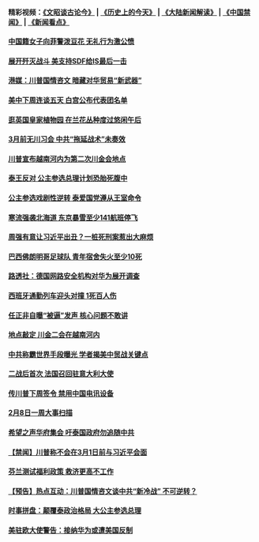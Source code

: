 #### 精彩视频：[《文昭谈古论今》](http://45.76.195.252/wenzhao) | [《历史上的今天》](http://45.76.195.252/today-in-history) | [《大陆新闻解读》](http://45.76.195.252/ntdtv-comedy) | [《中国禁闻》](http://45.76.195.252/ntdtv-news) | [《新闻看点》](http://45.76.195.252/news-insight) 

 #### [中国籍女子向菲警泼豆花 无礼行为激公愤](../pages/prog202/a102508632.md?t=02101231?t=02101048) 

#### [展开歼灭战斗 美支持SDF给IS最后一击](../pages/prog202/a102508605.md?t=02101231?t=02101048) 


#### [港媒：川普国情咨文 暗藏对华贸易“新武器”](../pages/prog202/a102508548.md?t=02101231?t=02101048) 

#### [美中下周连谈五天 白宫公布代表团名单](../pages/prog202/a102508480.md?t=02101231?t=02101048) 

#### [逛英国皇家植物园 在兰花丛种度过悠闲午后](../pages/prog202/a102508458.md?t=02101231?t=02101048) 

#### [3月前无川习会 中共“拖延战术”未奏效](../pages/prog202/a102508466.md?t=02101231?t=02101048) 


#### [川普宣布越南河内为第二次川金会地点](../pages/prog202/a102508356.md?t=02101231?t=02101048) 

#### [泰王反对 公主参选总理计划恐胎死腹中](../pages/prog202/a102508350.md?t=02101231?t=02101048) 

#### [公主参选戏剧性逆转 泰爱国党遵从王室命令](../pages/prog202/a102508154.md?t=02101231?t=02101048) 

#### [寒流强袭北海道 东京暴雪至少141航班停飞](../pages/prog202/a102508107.md?t=02101231?t=02101048) 

#### [周强有意让习近平出丑？一桩死刑案惹出大麻烦](../pages/prog202/a102508048.md?t=02101231?t=02101048) 

#### [巴西佛朗明哥足球队 青年宿舍失火至少10死](../pages/prog202/a102508000.md?t=02101231?t=02101048) 


#### [路透社：德国网路安全机构对华为展开调查](../pages/prog202/a102507973.md?t=02101231?t=02101048) 

#### [西班牙通勤列车迎头对撞 1死百人伤](../pages/prog202/a102507952.md?t=02101231?t=02101048) 

#### [任正非自曝“被逼”发声  核心问题不敢讲](../pages/prog202/a102507948.md?t=02101231?t=02101048) 

#### [地点敲定 川金二会在越南河内](../pages/prog202/a102507941.md?t=02101231?t=02101048) 

#### [中共称霸世界手段曝光 学者揭美中贸战关键点](../pages/prog202/a102507914.md?t=02101231?t=02101048) 

#### [二战后首次 法国召回驻意大利大使](../pages/prog202/a102507685.md?t=02101231?t=02101048) 

#### [传川普下周签令 禁用中国电讯设备](../pages/prog202/a102507868.md?t=02101231?t=02101048) 


#### [2月8日一周大事扫描](../pages/prog202/a102507753.md?t=02101231?t=02101048) 

#### [希望之声华府集会 吁泰国政府勿追随中共](../pages/prog202/a102507639.md?t=02101231?t=02101048) 

#### [【禁闻】川普称不会在3月1日前与习近平会面](../pages/prog202/a102507745.md?t=02101231?t=02101048) 

#### [芬兰测试福利政策 救济更高不工作](../pages/prog202/a102507723.md?t=02101231?t=02101048) 

#### [【预告】热点互动：川普国情咨文谈中共“新冷战” 不可逆转？](../pages/prog202/a102507641.md?t=02101231?t=02101048) 

#### [时事拼盘：颠覆泰政治格局 大公主参选总理](../pages/prog202/a102507679.md?t=02101231?t=02101048) 

#### [美驻欧大使警告：接纳华为或遭美国反制](../pages/prog202/a102507643.md?t=02101231?t=02101048) 

